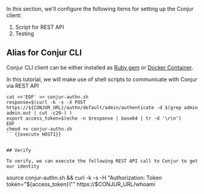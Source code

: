 

In this section, we'll configure the following items for setting up the Conjur client:

1. Script for REST API
2. Testing


## Alias for Conjur CLI

Conjur CLI client can be either installed as [Ruby gem](https://docs.conjur.org/Latest/en/Content/Tools/CLI_Install_CLI.htm?tocpath=Setup%7C_____2#ruby-gem) or [Docker Container](https://docs.conjur.org/Latest/en/Content/Tools/CLI_Install_CLI.htm?tocpath=Setup%7C_____2#docker-container).

In this tutorial, we will make use of shell scripts to communicate with Conjur via REST API

```
cat <<'EOF' >> conjur-authn.sh
response=$(curl -k -s -X POST https://${CONJUR_URL}/authn/default/admin/authenticate -d $(grep admin admin.out | cut -c20-) )
export access_token=$(echo -n $response | base64 | tr -d '\r\n')
EOF
chmod +x conjur-authn.sh
```{{execute HOST1}}


## Verify

To verify, we can execute the following REST API call to Conjur to get our identity

```
source conjur-authn.sh && curl -k -s -H "Authorization: Token token=\"${access_token}\"" https://$CONJUR_URL/whoami
```{{execute HOST1}}
